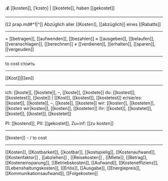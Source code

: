 💰 [[kosten]], [ˈkɔstn̩] | [[kostete]], haben [[gekostet]]

---
[[2 prap.md#^1|^]] Abzüglich aller [[Kosten]], [[abzüglich]] eines [[Rabatts]]

---
= [[betragen]], [[aufwenden]], [[bezahlen]]
≈ [[ausgeben]], [[belaufen]], [[veranschlagen]], [[berechnen]]
≠ [[verdienen]], [[erhalten]], [[sparen]], [[vergeuden]]

---
to cost
стоить

---
[[Kost]]|[[en]]

---
ich: [[koste]], [[kostete]], –, [[koste]], [[kostete]]
du: [[kostest]], [[kostetest]], [[koste]] | [[Kost]], [[kostest]], [[kostetest]]
er/sie/es: [[kostet]], [[kostete]], –, [[koste]], [[kostete]]
wir: [[kosten]], [[kosteten]], [[kosten wir|kosten]], [[kosten]], [[kosteten]]
ihr: [[kostet]], [[kostetet]], [[kostet]], [[kostet]], [[kostetet]]

PI: [[kostend]], PII: [[gekostet]], Zu+inf: [[zu kosten]]

---
[[kosten]] - / to cost

---
[[Kosten]], [[Kostbarkeit]], [[kostbar]], [[kostspielig]], [[Kostenaufwand]], [[Kostenfaktor]]
, [[abziehen]]
, [[Reisekosten]]
, [[Miete]], [[Betrag]], [[Kosteneinsparung]], [[Betriebskosten]], [[Aufwand]], [[Kosteneffizienz]], [[Lebenshaltungskosten]], [[Erlös]], [[Ausgabe]], [[Energiepreis]], [[Kommunikationsaufwand]], [[Folgekosten]]